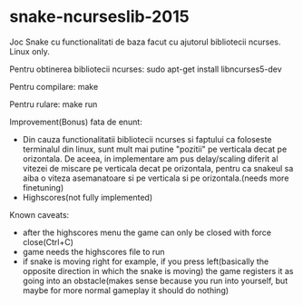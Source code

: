 # snake-ncurseslib-2015
Joc Snake cu functionalitati de baza facut cu ajutorul bibliotecii ncurses. Linux only.

Pentru obtinerea bibliotecii ncurses:
  sudo apt-get install libncurses5-dev
  
Pentru compilare: make

Pentru rulare: make run

Improvement(Bonus) fata de enunt:
 - Din cauza functionalitatii bibliotecii ncurses si faptului ca foloseste terminalul din linux, sunt mult mai putine "pozitii" pe verticala decat pe orizontala. De aceea, in implementare am pus delay/scaling diferit al vitezei de miscare pe verticala decat pe orizontala, pentru ca snakeul sa aiba o viteza asemanatoare si pe verticala si pe orizontala.(needs more finetuning)
 - Highscores(not fully implemented)

Known caveats:
 -  after the highscores menu the game can only be closed with force close(Ctrl+C)
 -  game needs the highscores file to run
 -  if snake is moving right for example, if you press left(basically the opposite direction in which the snake is moving) the game registers it as going into an obstacle(makes sense because you run into yourself, but maybe for more normal gameplay it should do nothing)
